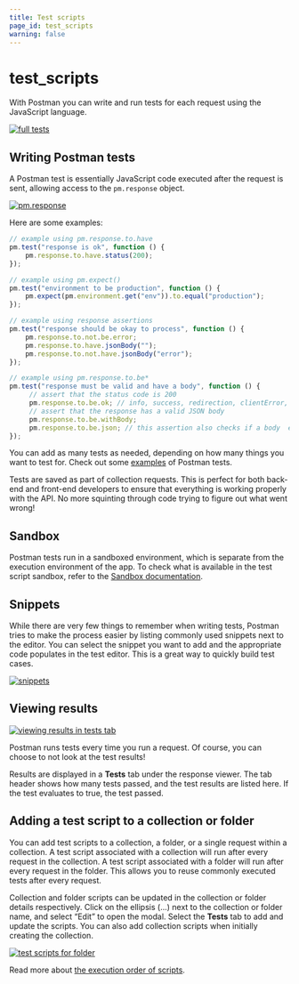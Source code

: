 ```yaml
---
title: Test scripts
page_id: test_scripts
warning: false
---
```


# test\_scripts

With Postman you can write and run tests for each request using the JavaScript language.

[![full tests](https://s3.amazonaws.com/postman-static-getpostman-com/postman-docs/Test_script5_b.png)](https://s3.amazonaws.com/postman-static-getpostman-com/postman-docs/Test_script5_b.png)

## Writing Postman tests

A Postman test is essentially JavaScript code executed after the request is sent, allowing access to the `pm.response` object.

[![pm.response](https://s3.amazonaws.com/postman-static-getpostman-com/postman-docs/Test_script6.png)](https://s3.amazonaws.com/postman-static-getpostman-com/postman-docs/Test_script6.png)

Here are some examples:

```javascript
// example using pm.response.to.have
pm.test("response is ok", function () {
    pm.response.to.have.status(200);
});

// example using pm.expect()
pm.test("environment to be production", function () {
    pm.expect(pm.environment.get("env")).to.equal("production");
});

// example using response assertions
pm.test("response should be okay to process", function () {
    pm.response.to.not.be.error;
    pm.response.to.have.jsonBody("");
    pm.response.to.not.have.jsonBody("error");
});

// example using pm.response.to.be*
pm.test("response must be valid and have a body", function () {
     // assert that the status code is 200
     pm.response.to.be.ok; // info, success, redirection, clientError,  serverError, are other variants
     // assert that the response has a valid JSON body
     pm.response.to.be.withBody;
     pm.response.to.be.json; // this assertion also checks if a body  exists, so the above check is not needed
});
```

You can add as many tests as needed, depending on how many things you want to test for. Check out some [examples](https://github.com/kaustavdm/postman-docs-test/tree/b9c2cefa916197b408de633b2ecb1d256acf0a06/docs/postman/scripts/test_examples/README.md) of Postman tests.

Tests are saved as part of collection requests. This is perfect for both back-end and front-end developers to ensure that everything is working properly with the API. No more squinting through code trying to figure out what went wrong!

## Sandbox

Postman tests run in a sandboxed environment, which is separate from the execution environment of the app. To check what is available in the test script sandbox, refer to the [Sandbox documentation](https://github.com/kaustavdm/postman-docs-test/tree/b9c2cefa916197b408de633b2ecb1d256acf0a06/docs/postman/scripts/postman_sandbox/README.md).

## Snippets

While there are very few things to remember when writing tests, Postman tries to make the process easier by listing commonly used snippets next to the editor. You can select the snippet you want to add and the appropriate code populates in the test editor. This is a great way to quickly build test cases.

[![snippets](https://s3.amazonaws.com/postman-static-getpostman-com/postman-docs/Test_script7.png)](https://s3.amazonaws.com/postman-static-getpostman-com/postman-docs/Test_script7.png)

## Viewing results

[![viewing results in tests tab](https://www.getpostman.com/img/v1/docs/source/cr-6.png)](https://www.getpostman.com/img/v1/docs/source/cr-6.png)

Postman runs tests every time you run a request. Of course, you can choose to not look at the test results!

Results are displayed in a **Tests** tab under the response viewer. The tab header shows how many tests passed, and the test results are listed here. If the test evaluates to true, the test passed.

## Adding a test script to a collection or folder

You can add test scripts to a collection, a folder, or a single request within a collection. A test script associated with a collection will run after every request in the collection. A test script associated with a folder will run after every request in the folder. This allows you to reuse commonly executed tests after every request.

Collection and folder scripts can be updated in the collection or folder details respectively. Click on the ellipsis \(...\) next to the collection or folder name, and select “Edit” to open the modal. Select the **Tests** tab to add and update the scripts. You can also add collection scripts when initially creating the collection.

[![test scripts for folder](https://s3.amazonaws.com/postman-static-getpostman-com/postman-docs/Test_script8.png)](https://s3.amazonaws.com/postman-static-getpostman-com/postman-docs/Test_script8.png)

Read more about [the execution order of scripts](https://github.com/kaustavdm/postman-docs-test/tree/b9c2cefa916197b408de633b2ecb1d256acf0a06/docs/postman/scripts/intro_to_scripts/README.md#execution-order-of-scripts).

